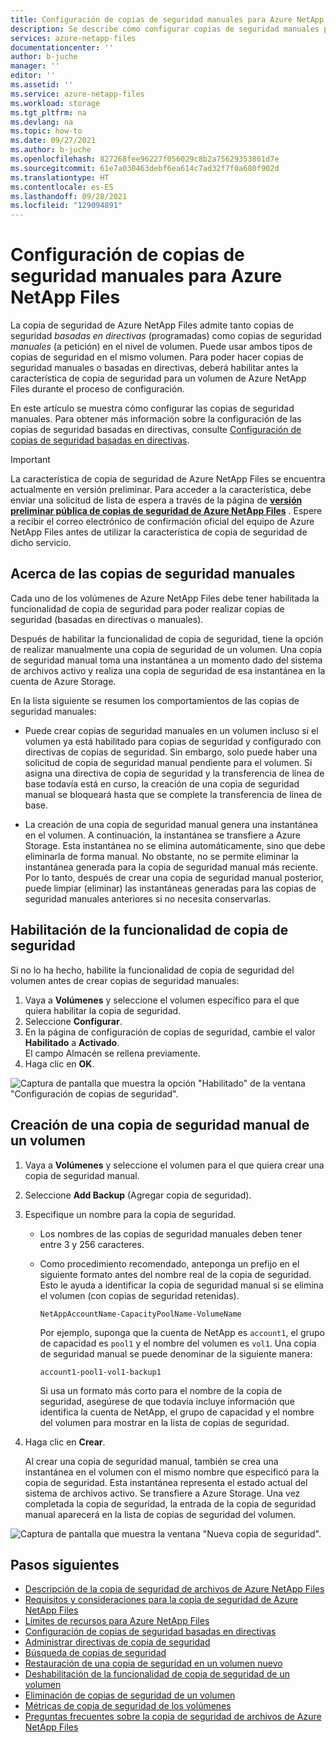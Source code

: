 ```yaml
---
title: Configuración de copias de seguridad manuales para Azure NetApp Files | Microsoft Docs
description: Se describe cómo configurar copias de seguridad manuales para volúmenes de Azure NetApp Files.
services: azure-netapp-files
documentationcenter: ''
author: b-juche
manager: ''
editor: ''
ms.assetid: ''
ms.service: azure-netapp-files
ms.workload: storage
ms.tgt_pltfrm: na
ms.devlang: na
ms.topic: how-to
ms.date: 09/27/2021
ms.author: b-juche
ms.openlocfilehash: 827268fee96227f056029c8b2a75629353861d7e
ms.sourcegitcommit: 61e7a030463debf6ea614c7ad32f7f0a680f902d
ms.translationtype: HT
ms.contentlocale: es-ES
ms.lasthandoff: 09/28/2021
ms.locfileid: "129094891"
---
```

# <a name="configure-manual-backups-for-azure-netapp-files"></a>Configuración de copias de seguridad manuales para Azure NetApp Files 

La copia de seguridad de Azure NetApp Files admite tanto copias de seguridad *basadas en directivas* (programadas) como copias de seguridad *manuales* (a petición) en el nivel de volumen. Puede usar ambos tipos de copias de seguridad en el mismo volumen. Para poder hacer copias de seguridad manuales o basadas en directivas, deberá habilitar antes la característica de copia de seguridad para un volumen de Azure NetApp Files durante el proceso de configuración. 

En este artículo se muestra cómo configurar las copias de seguridad manuales. Para obtener más información sobre la configuración de las copias de seguridad basadas en directivas, consulte [Configuración de copias de seguridad basadas en directivas](backup-configure-policy-based.md).  

> [!IMPORTANT]
> La característica de copia de seguridad de Azure NetApp Files se encuentra actualmente en versión preliminar. Para acceder a la característica, debe enviar una solicitud de lista de espera a través de la página de **[versión preliminar pública de copias de seguridad de Azure NetApp Files](https://aka.ms/anfbackuppreviewsignup)** . Espere a recibir el correo electrónico de confirmación oficial del equipo de Azure NetApp Files antes de utilizar la característica de copia de seguridad de dicho servicio.

## <a name="about-manual-backups"></a>Acerca de las copias de seguridad manuales  

Cada uno de los volúmenes de Azure NetApp Files debe tener habilitada la funcionalidad de copia de seguridad para poder realizar copias de seguridad (basadas en directivas o manuales).   

Después de habilitar la funcionalidad de copia de seguridad, tiene la opción de realizar manualmente una copia de seguridad de un volumen. Una copia de seguridad manual toma una instantánea a un momento dado del sistema de archivos activo y realiza una copia de seguridad de esa instantánea en la cuenta de Azure Storage.

En la lista siguiente se resumen los comportamientos de las copias de seguridad manuales:  

* Puede crear copias de seguridad manuales en un volumen incluso si el volumen ya está habilitado para copias de seguridad y configurado con directivas de copias de seguridad.  Sin embargo, solo puede haber una solicitud de copia de seguridad manual pendiente para el volumen. Si asigna una directiva de copia de seguridad y la transferencia de línea de base todavía está en curso, la creación de una copia de seguridad manual se bloqueará hasta que se complete la transferencia de línea de base.

* La creación de una copia de seguridad manual genera una instantánea en el volumen. A continuación, la instantánea se transfiere a Azure Storage. Esta instantánea no se elimina automáticamente, sino que debe eliminarla de forma manual.  No obstante, no se permite eliminar la instantánea generada para la copia de seguridad manual más reciente.  Por lo tanto, después de crear una copia de seguridad manual posterior, puede limpiar (eliminar) las instantáneas generadas para las copias de seguridad manuales anteriores si no necesita conservarlas. 

## <a name="enable-backup-functionality"></a>Habilitación de la funcionalidad de copia de seguridad

Si no lo ha hecho, habilite la funcionalidad de copia de seguridad del volumen antes de crear copias de seguridad manuales: 

1. Vaya a **Volúmenes** y seleccione el volumen específico para el que quiera habilitar la copia de seguridad.
2. Seleccione **Configurar**.
3. En la página de configuración de copias de seguridad, cambie el valor **Habilitado** a **Activado**.   
    El campo Almacén se rellena previamente. 
4. Haga clic en **OK**.   

![Captura de pantalla que muestra la opción "Habilitado" de la ventana "Configuración de copias de seguridad".](../media/azure-netapp-files/backup-configure-enabled.png)

## <a name="create-a-manual-backup-for-a-volume"></a>Creación de una copia de seguridad manual de un volumen

1. Vaya a **Volúmenes** y seleccione el volumen para el que quiera crear una copia de seguridad manual.
2. Seleccione **Add Backup** (Agregar copia de seguridad).
3. Especifique un nombre para la copia de seguridad.   

    * Los nombres de las copias de seguridad manuales deben tener entre 3 y 256 caracteres.   

    * Como procedimiento recomendado, anteponga un prefijo en el siguiente formato antes del nombre real de la copia de seguridad. Esto le ayuda a identificar la copia de seguridad manual si se elimina el volumen (con copias de seguridad retenidas).   

        `NetAppAccountName-CapacityPoolName-VolumeName`   

        Por ejemplo, suponga que la cuenta de NetApp es `account1`, el grupo de capacidad es `pool1` y el nombre del volumen es `vol1`. Una copia de seguridad manual se puede denominar de la siguiente manera:    

        `account1-pool1-vol1-backup1`   

        Si usa un formato más corto para el nombre de la copia de seguridad, asegúrese de que todavía incluye información que identifica la cuenta de NetApp, el grupo de capacidad y el nombre del volumen para mostrar en la lista de copias de seguridad.

4. Haga clic en **Crear**. 

    Al crear una copia de seguridad manual, también se crea una instantánea en el volumen con el mismo nombre que especificó para la copia de seguridad. Esta instantánea representa el estado actual del sistema de archivos activo. Se transfiere a Azure Storage. Una vez completada la copia de seguridad, la entrada de la copia de seguridad manual aparecerá en la lista de copias de seguridad del volumen.

![Captura de pantalla que muestra la ventana "Nueva copia de seguridad".](../media/azure-netapp-files/backup-new.png)


## <a name="next-steps"></a>Pasos siguientes  

* [Descripción de la copia de seguridad de archivos de Azure NetApp Files](backup-introduction.md)
* [Requisitos y consideraciones para la copia de seguridad de Azure NetApp Files](backup-requirements-considerations.md)
* [Límites de recursos para Azure NetApp Files](azure-netapp-files-resource-limits.md)
* [Configuración de copias de seguridad basadas en directivas](backup-configure-policy-based.md)
* [Administrar directivas de copia de seguridad](backup-manage-policies.md)
* [Búsqueda de copias de seguridad](backup-search.md)
* [Restauración de una copia de seguridad en un volumen nuevo](backup-restore-new-volume.md)
* [Deshabilitación de la funcionalidad de copia de seguridad de un volumen](backup-disable.md)
* [Eliminación de copias de seguridad de un volumen](backup-delete.md)
* [Métricas de copia de seguridad de los volúmenes](azure-netapp-files-metrics.md#volume-backup-metrics)
* [Preguntas frecuentes sobre la copia de seguridad de archivos de Azure NetApp Files](azure-netapp-files-faqs.md#azure-netapp-files-backup-faqs)


